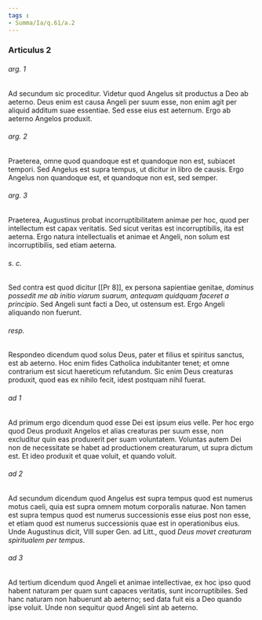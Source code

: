 ```yaml
---
tags : 
- Summa/Ia/q.61/a.2
---
```


### Articulus 2

###### arg. 1
Ad secundum sic proceditur. Videtur quod Angelus sit productus a Deo ab aeterno. Deus enim est causa Angeli per suum esse, non enim agit per aliquid additum suae essentiae. Sed esse eius est aeternum. Ergo ab aeterno Angelos produxit.

###### arg. 2
Praeterea, omne quod quandoque est et quandoque non est, subiacet tempori. Sed Angelus est supra tempus, ut dicitur in libro de causis. Ergo Angelus non quandoque est, et quandoque non est, sed semper.

###### arg. 3
Praeterea, Augustinus probat incorruptibilitatem animae per hoc, quod per intellectum est capax veritatis. Sed sicut veritas est incorruptibilis, ita est aeterna. Ergo natura intellectualis et animae et Angeli, non solum est incorruptibilis, sed etiam aeterna.

###### s. c.
Sed contra est quod dicitur [[Pr 8]], ex persona sapientiae genitae, *dominus possedit me ab initio viarum suarum, antequam quidquam faceret a principio*. Sed Angeli sunt facti a Deo, ut ostensum est. Ergo Angeli aliquando non fuerunt.

###### resp.
Respondeo dicendum quod solus Deus, pater et filius et spiritus sanctus, est ab aeterno. Hoc enim fides Catholica indubitanter tenet; et omne contrarium est sicut haereticum refutandum. Sic enim Deus creaturas produxit, quod eas ex nihilo fecit, idest postquam nihil fuerat.

###### ad 1
Ad primum ergo dicendum quod esse Dei est ipsum eius velle. Per hoc ergo quod Deus produxit Angelos et alias creaturas per suum esse, non excluditur quin eas produxerit per suam voluntatem. Voluntas autem Dei non de necessitate se habet ad productionem creaturarum, ut supra dictum est. Et ideo produxit et quae voluit, et quando voluit.

###### ad 2
Ad secundum dicendum quod Angelus est supra tempus quod est numerus motus caeli, quia est supra omnem motum corporalis naturae. Non tamen est supra tempus quod est numerus successionis esse eius post non esse, et etiam quod est numerus successionis quae est in operationibus eius. Unde Augustinus dicit, VIII super Gen. ad Litt., quod *Deus movet creaturam spiritualem per tempus*.

###### ad 3
Ad tertium dicendum quod Angeli et animae intellectivae, ex hoc ipso quod habent naturam per quam sunt capaces veritatis, sunt incorruptibiles. Sed hanc naturam non habuerunt ab aeterno; sed data fuit eis a Deo quando ipse voluit. Unde non sequitur quod Angeli sint ab aeterno.

